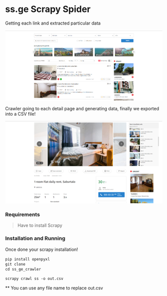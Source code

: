 # ss.ge Scrapy Spider

Getting each link and extracted particular data

![screenshot](screenshot/ss.ge-1.png)

Crawler going to each detail page and generating data, finally we exported into a CSV file!

![screenshot](screenshot/ss.ge-2.png)

### Requirements

> Have to install Scrapy

### Installation and Running

Once done your scrapy installation!

```
pip install openpyxl
git clone
cd ss_ge_crawler
```

```
scrapy crawl ss -o out.csv
```

\*\* You can use any file name to replace out.csv
